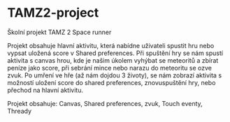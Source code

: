# TAMZ2-project
Školní projekt TAMZ 2
Space runner

Projekt obsahuje hlavní aktivitu, která nabídne uživateli spustit hru nebo vypsat uložená score v Shared preferences. Při spuštění hry se nám spustí aktivita s canvas hrou, kde je našim úkolem vyhýbat se meteoritů a zbírat peníze jako score, při sebrání mince nebo narazu do meteoritu se ozve zvuk. Po umření ve hře (až nám dojdou 3 životy), se nám zobrazí aktivita s možností uložení score do shared preferences, znovuspuštění hry, nebo přechod na hlavní aktivitu.

Projekt obsahuje: Canvas, Shared preferences, zvuk, Touch eventy, Thready